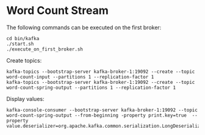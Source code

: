 # Word Count Stream

The following commands can be executed on the first broker:
````
cd bin/kafka
./start.sh
./execute_on_first_broker.sh
````

Create topics:
````
kafka-topics --bootstrap-server kafka-broker-1:19092 --create --topic word-count-input --partitions 1 --replication-factor 1
kafka-topics --bootstrap-server kafka-broker-1:19092 --create --topic word-count-spring-output --partitions 1 --replication-factor 1
````

Display values:
````
kafka-console-consumer --bootstrap-server kafka-broker-1:19092 --topic word-count-spring-output --from-beginning -property print.key=true  --property value.deserializer=org.apache.kafka.common.serialization.LongDeserializer
````